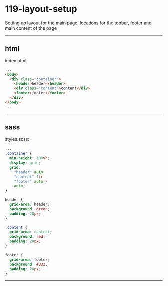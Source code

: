 # 119-layout-setup

Setting up layout for the main page, locations for the topbar, footer and main content of the page

---

## html

index.html:

```html
...
<body>
  <div class="container">
    <header>header</header>
    <div class="content">content</div>
    <footer>footer</footer>
  </div>
</body>
...
```

---

## sass

styles.scss:

```scss
...
.container {
  min-height: 100vh;
  display: grid;
  grid:
    "header" auto
    "content" 1fr
    "footer" auto /
    auto;
}

header {
  grid-area: header;
  background: green;
  padding: 20px;
}

.content {
  grid-area: content;
  background: red;
  padding: 20px;
}

footer {
  grid-area: footer;
  background: #333;
  padding: 20px;
}
```

---
